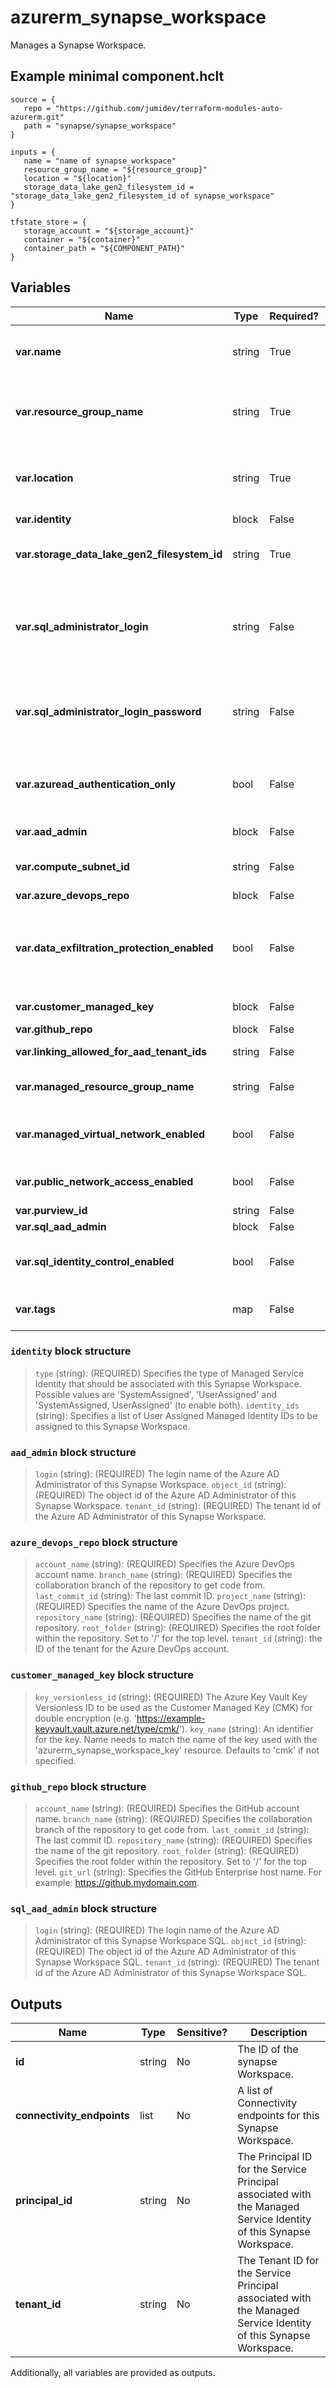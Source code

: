 # azurerm_synapse_workspace

Manages a Synapse Workspace.

## Example minimal component.hclt

```hcl
source = {
   repo = "https://github.com/jumidev/terraform-modules-auto-azurerm.git" 
   path = "synapse/synapse_workspace" 
}

inputs = {
   name = "name of synapse_workspace" 
   resource_group_name = "${resource_group}" 
   location = "${location}" 
   storage_data_lake_gen2_filesystem_id = "storage_data_lake_gen2_filesystem_id of synapse_workspace" 
}

tfstate_store = {
   storage_account = "${storage_account}" 
   container = "${container}" 
   container_path = "${COMPONENT_PATH}" 
}

```

## Variables

| Name | Type | Required? |  Default  |  Description |
| ---- | ---- | --------- |  ----------- | ----------- |
| **var.name** | string | True | -  |  Specifies the name which should be used for this synapse Workspace. Changing this forces a new resource to be created. | 
| **var.resource_group_name** | string | True | -  |  Specifies the name of the Resource Group where the synapse Workspace should exist. Changing this forces a new resource to be created. | 
| **var.location** | string | True | -  |  Specifies the Azure Region where the synapse Workspace should exist. Changing this forces a new resource to be created. | 
| **var.identity** | block | False | -  |  An `identity` block. | 
| **var.storage_data_lake_gen2_filesystem_id** | string | True | -  |  Specifies the ID of storage data lake gen2 filesystem resource. Changing this forces a new resource to be created. | 
| **var.sql_administrator_login** | string | False | -  |  Specifies The login name of the SQL administrator. Changing this forces a new resource to be created. If this is not provided `aad_admin` or `customer_managed_key` must be provided. | 
| **var.sql_administrator_login_password** | string | False | -  |  The Password associated with the `sql_administrator_login` for the SQL administrator. If this is not provided `aad_admin` or `customer_managed_key` must be provided. | 
| **var.azuread_authentication_only** | bool | False | `False`  |  Is Azure Active Directory Authentication the only way to authenticate with resources inside this synapse Workspace. Defaults to `false`. | 
| **var.aad_admin** | block | False | -  |  An `aad_admin` block. Conflicts with `customer_managed_key`. | 
| **var.compute_subnet_id** | string | False | -  |  Subnet ID used for computes in workspace Changing this forces a new resource to be created. | 
| **var.azure_devops_repo** | block | False | -  |  An `azure_devops_repo` block. | 
| **var.data_exfiltration_protection_enabled** | bool | False | -  |  Is data exfiltration protection enabled in this workspace? If set to `true`, `managed_virtual_network_enabled` must also be set to `true`. Changing this forces a new resource to be created. | 
| **var.customer_managed_key** | block | False | -  |  A `customer_managed_key` block. Conflicts with `aad_admin`. | 
| **var.github_repo** | block | False | -  |  A `github_repo` block. | 
| **var.linking_allowed_for_aad_tenant_ids** | string | False | -  |  Allowed AAD Tenant Ids For Linking. | 
| **var.managed_resource_group_name** | string | False | -  |  Workspace managed resource group. Changing this forces a new resource to be created. | 
| **var.managed_virtual_network_enabled** | bool | False | -  |  Is Virtual Network enabled for all computes in this workspace? Changing this forces a new resource to be created. | 
| **var.public_network_access_enabled** | bool | False | `True`  |  Whether public network access is allowed for the Cognitive Account. Defaults to `true`. | 
| **var.purview_id** | string | False | -  |  The ID of purview account. | 
| **var.sql_aad_admin** | block | False | -  |  An `sql_aad_admin` block. | 
| **var.sql_identity_control_enabled** | bool | False | -  |  Are pipelines (running as workspace's system assigned identity) allowed to access SQL pools? | 
| **var.tags** | map | False | -  |  A mapping of tags which should be assigned to the Synapse Workspace. | 

### `identity` block structure

> `type` (string): (REQUIRED) Specifies the type of Managed Service Identity that should be associated with this Synapse Workspace. Possible values are 'SystemAssigned', 'UserAssigned' and 'SystemAssigned, UserAssigned' (to enable both).
> `identity_ids` (string): Specifies a list of User Assigned Managed Identity IDs to be assigned to this Synapse Workspace.

### `aad_admin` block structure

> `login` (string): (REQUIRED) The login name of the Azure AD Administrator of this Synapse Workspace.
> `object_id` (string): (REQUIRED) The object id of the Azure AD Administrator of this Synapse Workspace.
> `tenant_id` (string): (REQUIRED) The tenant id of the Azure AD Administrator of this Synapse Workspace.

### `azure_devops_repo` block structure

> `account_name` (string): (REQUIRED) Specifies the Azure DevOps account name.
> `branch_name` (string): (REQUIRED) Specifies the collaboration branch of the repository to get code from.
> `last_commit_id` (string): The last commit ID.
> `project_name` (string): (REQUIRED) Specifies the name of the Azure DevOps project.
> `repository_name` (string): (REQUIRED) Specifies the name of the git repository.
> `root_folder` (string): (REQUIRED) Specifies the root folder within the repository. Set to '/' for the top level.
> `tenant_id` (string): the ID of the tenant for the Azure DevOps account.

### `customer_managed_key` block structure

> `key_versionless_id` (string): (REQUIRED) The Azure Key Vault Key Versionless ID to be used as the Customer Managed Key (CMK) for double encryption (e.g. 'https://example-keyvault.vault.azure.net/type/cmk/').
> `key_name` (string): An identifier for the key. Name needs to match the name of the key used with the 'azurerm_synapse_workspace_key' resource. Defaults to 'cmk' if not specified.

### `github_repo` block structure

> `account_name` (string): (REQUIRED) Specifies the GitHub account name.
> `branch_name` (string): (REQUIRED) Specifies the collaboration branch of the repository to get code from.
> `last_commit_id` (string): The last commit ID.
> `repository_name` (string): (REQUIRED) Specifies the name of the git repository.
> `root_folder` (string): (REQUIRED) Specifies the root folder within the repository. Set to '/' for the top level.
> `git_url` (string): Specifies the GitHub Enterprise host name. For example: <https://github.mydomain.com>.

### `sql_aad_admin` block structure

> `login` (string): (REQUIRED) The login name of the Azure AD Administrator of this Synapse Workspace SQL.
> `object_id` (string): (REQUIRED) The object id of the Azure AD Administrator of this Synapse Workspace SQL.
> `tenant_id` (string): (REQUIRED) The tenant id of the Azure AD Administrator of this Synapse Workspace SQL.



## Outputs

| Name | Type | Sensitive? | Description |
| ---- | ---- | --------- | --------- |
| **id** | string | No  | The ID of the synapse Workspace. | 
| **connectivity_endpoints** | list | No  | A list of Connectivity endpoints for this Synapse Workspace. | 
| **principal_id** | string | No  | The Principal ID for the Service Principal associated with the Managed Service Identity of this Synapse Workspace. | 
| **tenant_id** | string | No  | The Tenant ID for the Service Principal associated with the Managed Service Identity of this Synapse Workspace. | 

Additionally, all variables are provided as outputs.
